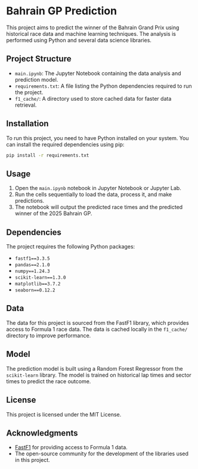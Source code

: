 # Bahrain GP Prediction

This project aims to predict the winner of the Bahrain Grand Prix using historical race data and machine learning techniques. The analysis is performed using Python and several data science libraries.

## Project Structure

- `main.ipynb`: The Jupyter Notebook containing the data analysis and prediction model.
- `requirements.txt`: A file listing the Python dependencies required to run the project.
- `f1_cache/`: A directory used to store cached data for faster data retrieval.

## Installation

To run this project, you need to have Python installed on your system. You can install the required dependencies using pip:

```bash
pip install -r requirements.txt
```

## Usage

1. Open the `main.ipynb` notebook in Jupyter Notebook or Jupyter Lab.
2. Run the cells sequentially to load the data, process it, and make predictions.
3. The notebook will output the predicted race times and the predicted winner of the 2025 Bahrain GP.

## Dependencies

The project requires the following Python packages:

- `fastf1==3.3.5`
- `pandas==2.1.0`
- `numpy==1.24.3`
- `scikit-learn==1.3.0`
- `matplotlib==3.7.2`
- `seaborn==0.12.2`

## Data

The data for this project is sourced from the FastF1 library, which provides access to Formula 1 race data. The data is cached locally in the `f1_cache/` directory to improve performance.

## Model

The prediction model is built using a Random Forest Regressor from the `scikit-learn` library. The model is trained on historical lap times and sector times to predict the race outcome.

## License

This project is licensed under the MIT License.

## Acknowledgments

- [FastF1](https://theoehrly.github.io/Fast-F1/) for providing access to Formula 1 data.
- The open-source community for the development of the libraries used in this project.
